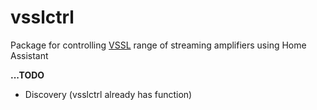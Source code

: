 # vsslctrl
Package for controlling [VSSL](https://www.vssl.com/) range of streaming amplifiers using Home Assistant

**...TODO**
- Discovery (vsslctrl already has function)